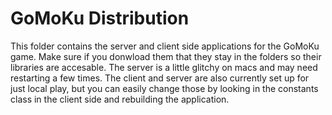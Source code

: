 <h1>GoMoKu Distribution</h1>

This folder contains the server and client side applications for the GoMoKu game. Make sure if you donwload them that they stay in the folders so their libraries are accesable. The server is a little glitchy on macs and may need restarting a few times. The client and server are also currently set up for just local play, but you can easily change those by looking in the constants class in the client side and rebuilding the application.
